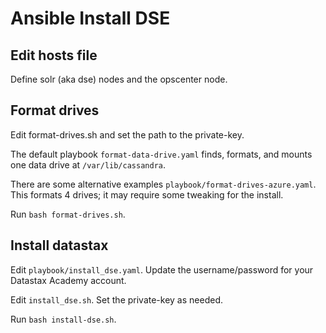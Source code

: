 # Ansible Install DSE

## Edit hosts file

Define solr (aka dse) nodes and the opscenter node.

## Format drives

Edit format-drives.sh and set the path to the private-key.

The default playbook ```format-data-drive.yaml``` finds, formats, and mounts one data drive at ```/var/lib/cassandra```.

There are some alternative examples ```playbook/format-drives-azure.yaml```.  This formats 4 drives; it may require some tweaking for the install.

Run ```bash format-drives.sh```.

## Install datastax

Edit ```playbook/install_dse.yaml```.  Update the username/password for your Datastax Academy account. 

Edit ```install_dse.sh```.  Set the private-key as needed.

Run ```bash install-dse.sh```.
